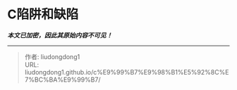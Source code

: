 # C陷阱和缺陷

***本文已加密，因此其原始内容不可见！***

---

> 作者: liudongdong1  
> URL: liudongdong1.github.io/c%E9%99%B7%E9%98%B1%E5%92%8C%E7%BC%BA%E9%99%B7/  

